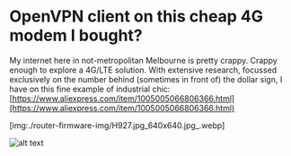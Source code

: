 # OpenVPN client on this cheap 4G modem I bought?

My internet here in not-metropolitan Melbourne is pretty crappy. Crappy enough to explore a 4G/LTE solution. With extensive research, focussed exclusively on the number behind (sometimes in front of) the dollar sign, I have on this fine example of industrial chic: [https://www.aliexpress.com/item/1005005066806366.html](https://www.aliexpress.com/item/1005005066806366.html)

[img:./router-firmware-img/H927.jpg_640x640.jpg_.webp]

![alt text](timothyholmes/_drafts/router-firmware-img "Title")